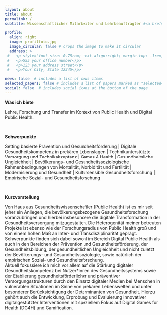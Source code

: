 ```yaml
---
layout: about
title: about
permalink: /
subtitle: Wissenschaftlicher Mitarbeiter und Lehrbeauftragter #<a href='#'>'#'</a>.

profile:
  align: right
  image: profilfoto.jpg
  image_circular: false # crops the image to make it circular
  address: >
 #   <p style="font-size: 0.75rem; text-align:right; margin-top: -1rem; margin-bottom: 0.5rem;"> © P. Pollmeier/FH Bielefeld </p> 
 #   <p>555 your office number</p>
 #   <p>123 your address street</p>
 #   <p>Your City, State 12345</p>

news: false  # includes a list of news items
selected_papers: false # includes a list of papers marked as "selected={true}"
social: false  # includes social icons at the bottom of the page
---
```


<p><b>Was ich biete</b></p>
<p>Lehre, Forschung und Transfer im Kontext von Public Health und Digital Public Health.</p>
<br>
<p><b>Schwerpunkte</b></p>
<p>Setting basierte Prävention und Gesundheitsförderung | Digitale Gesundheitskompetenz in prekären Lebenslagen | Technikunterstützte Versorgung und Technikakzeptanz | Games 4 Health | Gesundheitsliche Ungleichheit | Bevölkerungs- und Gesundheitssoziologische Rahmenbedingungen von Mortalität, Morbidität und Fertilität | Modernisierung und Gesundheit | Kultursensible Gesundheitsforschung | Empirische Sozial- und Gesundheitsforschung</p>
<br>
<p><b>Kurzvorstellung</b></p>
<p>Von Haus aus Gesundheitswissenschaftler (Public Health) ist es mir seit jeher ein Anliegen, die bevölkerungsbezogene Gesundheitsforschung voranzubringen und hierbei insbesondere die digitale Transformation in der Gesundheitsversorgung mitzugestalten. Die Heterogenität meiner betreuten Projekte ist ebenso wie der Forschungsradius von Public Health groß und von einem hohen Maß an Inter- und Transdisziplinarität geprägt. Schwerpunkte finden sich dabei sowohl im Bereich Digital Public Health als auch in den Bereichen der Prävention und Gesundheitsförderung, der Gesundheitsbildung, der gesundheitlichen Ungleichheit und nicht zuletzt der Bevölkerungs- und Gesundheitssoziologie, sowie natürlich der empirischen Sozial- und Gesundheitsforschung.
<br>
Aktuell fokussiere ich mich vor allem auf die Stärkung digitaler Gesundheitskompetenz bei Nutzer*innen des Gesundheitssystems sowie der Etablierung gesundheitsförderlicher und präventiver Versorgungsstrukturen durch den Einsatz digitaler Medien bei Menschen in vulnerablen Situationen im Sinne von prekären Lebenswelten und unter besonderer Berücksichtigung der Determinanten von Gesundheit. Hierzu gehört auch die Entwicklung, Erprobung und Evaluierung innovativer digitalgestützter Interventionen mit speziellem Fokus auf Digital Games for Health (DG4H) und Gamification.</p>

<!-- Write your biography here. Tell the world about yourself. Link to your favorite [subreddit](http://reddit.com). You can put a picture in, too. The code is already in, just name your picture `prof_pic.jpg` and put it in the `img/` folder.

Put your address / P.O. box / other info right below your picture. You can also disable any these elements by editing `profile` property of the YAML header of your `_pages/about.md`. Edit `_bibliography/works.bib` and Jekyll will render your [publications page](/al-folio/publications/) automatically.

Link to your social media connections, too. This theme is set up to use [Font Awesome icons](http://fortawesome.github.io/Font-Awesome/) and [Academicons](https://jpswalsh.github.io/academicons/), like the ones below. Add your Facebook, Twitter, LinkedIn, Google Scholar, or just disable all of them. -->

